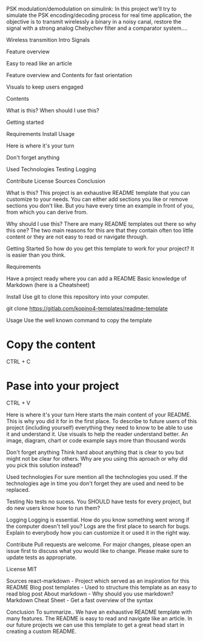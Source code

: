 PSK modulation/demodulation on simulink: In this project we'll try to simulate the PSK encoding/decoding process for real time application, the objective is to transmit wirelessly a binary in a noisy canal, restore the signal with a strong analog Chebychev filter and a comparator system....   

Wireless transmition
Intro
Signals




Feature overview


 Easy to read like an article

 Feature overview and Contents for fast orientation

 Visuals to keep users engaged


Contents

What is this?
When should I use this?

Getting started

Requirements
Install
Usage


Here is where it's your turn

Don't forget anything

Used Technologies
Testing
Logging


Contribute
License
Sources
Conclusion


What is this?
This project is an exhaustive README template that you can customize to your needs.
You can either add sections you like or remove sections you don't like. But you have
every time an example in front of you, from which you can derive from.

Why should I use this?
There are many README templates out there so why this one? The two main reasons for this are
that they contain often too little content or they are not easy to read or navigate through.

Getting Started
So how do you get this template to work for your project? It is easier than you think.

Requirements

Have a project ready where you can add a README
Basic knowledge of Markdown (here is a Cheatsheet)


Install
Use git to clone this repository into your computer.

git clone https://gitlab.com/kopino4-templates/readme-template



Usage
Use the well known command to copy the template

# Copy the content
CTRL + C

# Pase into your project
CTRL + V



Here is where it's your turn
Here starts the main content of your README. This is why you did it for in the first place.
To describe to future users of this project (including yourself) everything they need to know
to be able to use it and understand it.
Use visuals to help the reader understand better. An image, diagram, chart or code example says
more than thousand words


Don't forget anything
Think hard about anything that is clear to you but might not be clear for others. Why are you
using this aproach or why did you pick this solution instead?

Used technologies
For sure mention all the technologies you used. If the technologies age in time you don't forget
they are used and need to be replaced.

Testing
No tests no sucess. You SHOULD have tests for every project, but do new users know how to run them?

Logging
Logging is essential. How do you know something went wrong if the computer doesn't tell you? Logs
are the first place to search for bugs. Explain to everybody how you can customize it or used it
in the right way.

Contribute
Pull requests are welcome. For major changes, please open an issue first to discuss what you would like to change.
Please make sure to update tests as appropriate.

License
MIT

Sources
react-markdown - Project which served as an inspiration for this README
Blog post templates - Used to structure this template as an easy to read blog post
About markdown - Why should you use markdown?
Markdown Cheat Sheet - Get a fast overview of the syntax

Conclusion
To summarize..
We have an exhaustive README template with many features. The README is easy to read and navigate like an article.
In our future projects we can use this template to get a great head start in creating a custom README.
